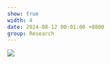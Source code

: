 ```yaml
---
show: true
width: 4
date: 2024-08-12 00:01:00 +0800
group: Research
---
```

<div>
    <img data-src="{{ '/assets/img/research/sca/seepage_dam_breach_wcsph_overtopping_re.gif' | relative_url }}" class="lazy w-100 rounded" src="{{ '/assets/img/empty_300x200.png' | relative_url }}">
</div>
